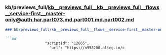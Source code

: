 ### kb/previews_full/kb__previews_full__kb__previews_full__flows__service-first__master-only@auth.har.part073.md.part001.md.part002.md

```md
### kb/previews_full/kb__previews_full__flows__service-first__master-only@auth.har.part073.md.part001.md (part 002)

```md
                  "scriptId": "12665",
                    "url": "https://n958200.alteg.io/c
```

```

```
